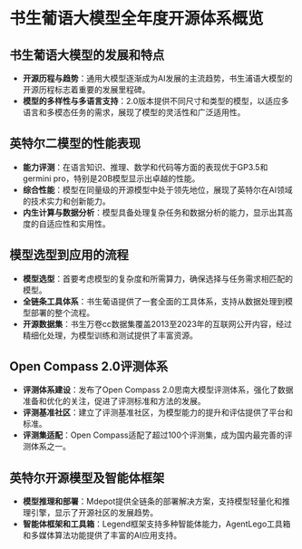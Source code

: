 # 书生葡语大模型全年度开源体系概览

## 书生葡语大模型的发展和特点

- **开源历程与趋势**：通用大模型逐渐成为AI发展的主流趋势，书生浦语大模型的开源历程标志着重要的发展里程碑。
- **模型的多样性与多语言支持**：2.0版本提供不同尺寸和类型的模型，以适应多语言和多模态任务的需求，展现了模型的灵活性和广泛适用性。

## 英特尔二模型的性能表现

- **能力评测**：在语言知识、推理、数学和代码等方面的表现优于GP3.5和germini pro，特别是20B模型显示出卓越的性能。
- **综合性能**：模型在同量级的开源模型中处于领先地位，展现了英特尔在AI领域的技术实力和创新能力。
- **内生计算与数据分析**：模型具备处理复杂任务和数据分析的能力，显示出其高度的自适应性和实用性。

## 模型选型到应用的流程

- **模型选型**：首要考虑模型的复杂度和所需算力，确保选择与任务需求相匹配的模型。
- **全链条工具体系**：书生葡语提供了一套全面的工具体系，支持从数据处理到模型部署的整个流程。
- **开源数据集**：书生万卷cc数据集覆盖2013至2023年的互联网公开内容，经过精细化处理，为模型训练和测试提供了丰富资源。

## Open Compass 2.0评测体系

- **评测体系建设**：发布了Open Compass 2.0思南大模型评测体系，强化了数据准备和优化的关注，促进了评测标准和方法的发展。
- **评测基准社区**：建立了评测基准社区，为模型能力的提升和评估提供了平台和标准。
- **评测集适配**：Open Compass适配了超过100个评测集，成为国内最完善的评测体系之一。

## 英特尔开源模型及智能体框架

- **模型推理和部署**：Mdepot提供全链条的部署解决方案，支持模型轻量化和推理引擎，显示了开源社区的发展趋势。
- **智能体框架和工具箱**：Legend框架支持多种智能体能力，AgentLego工具箱和多媒体算法功能提供了丰富的AI应用支持。
